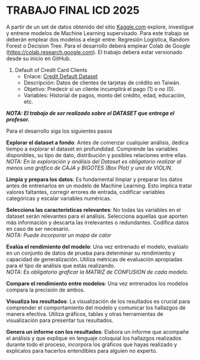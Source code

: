 # TRABAJO FINAL ICD 2025

A partir de un set de datos obtenido del sitio [Kaggle.com](https://www.kaggle.com/) explore, investigue y entrene modelos de Machine Learning supervisado. 
Para este trabajo se deberán emplear dos modelos a elegir entre: Regresión Logística, Random Forest o Decision Tree.
Para el desarrollo deberá emplear Colab de Google (https://colab.research.google.com).
El trabajo deberá estar versionado desde su inicio en GitHub. 

1. Default of Credit Card Clients  
	- Enlace: [Credit Default Dataset](https://www.kaggle.com/uciml/default-of-credit-card-clients-dataset)
	- Descripción: Datos de clientes de tarjetas de crédito en Taiwán.  
	- Objetivo: Predecir si un cliente incumplirá el pago (1) o no (0).  
	- Variables: Historial de pagos, monto del crédito, edad, educación, etc.  

***NOTA: El trabajo de ser realizado sobre el DATASET que entrega el profesor.***

Para el desarrollo siga los siguientes pasos

**Explorar el dataset a fondo**: Antes de comenzar cualquier análisis, dedica tiempo a explorar el dataset en profundidad. Comprende las variables disponibles, su tipo de dato, distribución y posibles relaciones entre ellas.  
*NOTA: En la exploración y análisis del Dataset es obligatorio realizar al menos una gráfica de CAJA y BIGOTES (Box Plot) y una de VIOLIN.*

**Limpia y prepara los datos**: Es fundamental limpiar y preparar los datos antes de entrenarlos en un modelo de Machine Learning. Esto implica tratar valores faltantes, corregir errores de entrada, codificar variables categóricas y escalar variables numéricas. 

**Selecciona las características relevantes**: No todas las variables en el dataset serán relevantes para el análisis. Selecciona aquellas que aporten más información y descarta las irrelevantes o redundantes. Codifica datos en caso de ser necesario.  
*NOTA: Puede incorporar un mapa de calor* 

**Evalúa el rendimiento del modelo**: Una vez entrenado el modelo, evalúalo en un conjunto de datos de prueba para determinar su rendimiento y capacidad de generalización. Utiliza métricas de evaluación apropiadas para el tipo de análisis que estás realizando.  
*NOTA: Es obligatorio graficar la MATRIZ de CONFUSION de cada modelo.*

**Compare el rendimiento entre modelos**: Una vez entrenados los modelos compara la precisión de ambos. 

**Visualiza los resultados**: La visualización de los resultados es crucial para comprender el comportamiento del modelo y comunicar los hallazgos de manera efectiva. Utiliza gráficos, tablas y otras herramientas de visualización para presentar tus resultados.

**Genera un informe con los resultados**: Elabora un informe que acompañe el análisis y que explique en lenguaje coloquial los hallazgos realizados durante todo el proceso, incorpora los gráficos que hayas realizado y explícalos para hacerlos entendibles para alguien no experto.
